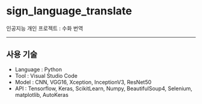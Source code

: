 # sign_language_translate
인공지능 개인 프로젝트 : 수화 번역

<hr />

## 사용 기술
* Language : Python        
* Tool : Visual Studio Code    
* Model : CNN, VGG16, Xception, InceptionV3, ResNet50
* API : Tensorflow, Keras, ScikitLearn, Numpy, BeautifulSoup4, Selenium, matplotlib, AutoKeras    
